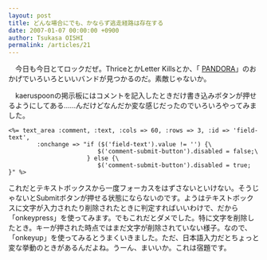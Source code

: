 ```yaml
---
layout: post
title: どんな場合にでも、かならず逃走経路は存在する
date: 2007-01-07 00:00:00 +0900
author: Tsukasa OISHI
permalink: /articles/21
---
```


　今日も今日とてロックだぜ。ThriceとかLetter Killsとか、「 [PANDORA](http://www.pandora.com/)」のおかげでいろいろといいバンドが見つかるのだ。素敵じゃないか。

　kaeruspoonの掲示板にはコメントを記入したときだけ書き込みボタンが押せるようにしてある……んだけどなんだか変な感じだったのでいろいろやってみました。

```erb
<%= text_area :comment, :text, :cols => 60, :rows => 3, :id => 'field-text',
        :onchange => "if ($('field-text').value != '') {\
                         $('comment-submit-button').disabled = false;\
                      } else {\
                         $('comment-submit-button').disabled = true; }" %>
```

これだとテキストボックスから一度フォーカスをはずさないといけない。そうじゃないとSubmitボタンが押せる状態にならないのです。ようはテキストボックスに文字が入力されたり削除されたときに判定すればいいわけで、だから「onkeypress」を使ってみます。でもこれだとダメでした。特に文字を削除したとき。キーが押された時点ではまだ文字が削除されていない様子。なので、「onkeyup」を使ってみるとうまくいきました。ただ、日本語入力だとちょっと変な挙動のときがあるんだよね。うーん、まいいか。これは宿題です。

